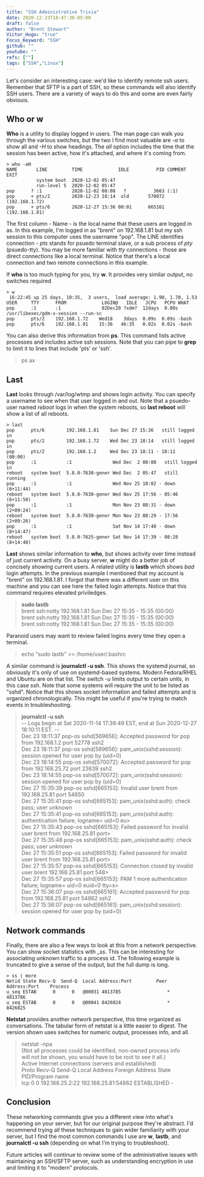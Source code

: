 ```yaml
---
title: "SSH Administrative Trivia"
date: 2020-12-23T18:47:30-05:00
draft: false
author: "Brent Stewart"
Victor_Hugo: "true"
Focus_Keyword: "SSH"
github: ""
youtube: ""
refs: [""]
tags: ["SSH","Linux"]
---
```


Let's consider an interesting case: we'd like to identify remote ssh users.  Remember that SFTP is a part of SSH, so these commands will also identify SSH users.  There are a variety of ways to do this and some are even fairly obviouis.

## Who or w
__Who__ is a utility to display logged in users.  The man page can walk you through the various switches, but the two I find most valuable are _-a_ to show all and _-H_ to show headings.  The _all_ option includes the time that the session has been active, how it's attached, and where it's coming from.

    > who -aH
    NAME       LINE         TIME             IDLE          PID COMMENT  EXIT  
               system boot  2020-12-02 05:47  
               run-level 5  2020-12-02 05:47  
    pop      ? :1           2020-12-02 08:08   ?          3663 (:1)  
    pop      + pts/2        2020-12-23 18:14  old       570072 (192.168.1.72)  
    pop      + pts/6        2020-12-27 15:36 00:01      665161 (192.168.1.81)  

The first column - Name - is the local name that these users are logged in as.  In this example, I'm logged in as "brent" on 192.168.1.81 but my ssh session to this computer uses the username "pop".  The LINE identifies connection - _pts_ stands for psuedo terminal slave, or a sub  process of _pty_ (psuedo-tty).  You may be more familiar with _tty_ connections - those are direct connections like a local terminal.  Notice that there's a local connection and two remote connections in this example.

If __who__ is too much typing for you, try __w__.  It provides very similar output, no switches required

    > w
     16:22:45 up 25 days, 10:35,  3 users,  load average: 1.90, 1.70, 1.53
    USER     TTY      FROM             LOGIN@   IDLE   JCPU   PCPU WHAT
    pop      :1       :1               02Dec20 ?xdm?  12days  0.00s /usr/libexec/gdm-x-session --run-sc
    pop      pts/2    192.168.1.72    Wed18    3days  0.09s  0.09s -bash
    pop      pts/6    192.168.1.81    15:36   46:35   0.02s  0.02s -bash

You can also derive this information from __ps__.  This command lists active processes and includes active ssh sessions.  Note that you can pipe to __grep__ to limit it to lines that include 'pts' or 'ssh'.
> ps  ax

## Last
__Last__ looks through /var/log/wtmp and shows login activity.  You can specify a username to see when that user logged in and out.  Note that a psuedo-user named _reboot_ logs in when the system reboots, so __last reboot__ will show a list of all reboots.

    > last
    pop      pts/6        192.168.1.81    Sun Dec 27 15:36   still logged in  
    pop      pts/2        192.168.1.72    Wed Dec 23 18:14   still logged in  
    pop      pts/2        192.168.1.2     Wed Dec 23 18:11 - 18:11  (00:00)  
    pop      :1           :1               Wed Dec  2 08:08   still logged in  
    reboot   system boot  5.8.0-7630-gener Wed Dec  2 05:47   still running  
    pop      :1           :1               Wed Nov 25 18:02 - down  (6+11:44)  
    reboot   system boot  5.8.0-7630-gener Wed Nov 25 17:56 - 05:46 (6+11:50)  
    pop      :1           :1               Mon Nov 23 08:31 - down  (2+09:24)  
    reboot   system boot  5.8.0-7630-gener Mon Nov 23 08:29 - 17:56 (2+09:26)  
    pop      :1           :1               Sat Nov 14 17:40 - down  (8+14:47)  
    reboot   system boot  5.8.0-7625-gener Sat Nov 14 17:39 - 08:28 (8+14:48) 

__Last__ shows similar information to __who__, but shows activity over time instead of just current activity.  On a busy server, __w__ might do a better job of concisely showing current users.  A related utility is __lastb__ which shows _bad_ login attempts.  In the previous example I mentioned that my account is "brent" on 192.168.1.81.  I forgot that there was a different user on this machine and you can see here the failed login attempts.  Notice that this command requires elevated priviledges.

> __sudo lastb__  
brent    ssh:notty    192.168.1.81    Sun Dec 27 15:35 - 15:35  (00:00)  
brent    ssh:notty    192.168.1.81    Sun Dec 27 15:35 - 15:35  (00:00)  
brent    ssh:notty    192.168.1.81    Sun Dec 27 15:35 - 15:35  (00:00)  

Paranoid users may want to review failed logins every time they open a terminal.  
> echo "sudo lastb" >> /home/user/.bashrc  

A similar command is __journalctl -u ssh__.  This shows the systemd journal, so obviously it's only of use on systemd-based systems.  Modern Fedora/RHEL and Ubuntu are on that list.  The switch _-u_ limits output to certain units, in this case _ssh_.  Note that some systems will require the unit to be listed as "sshd".   Notice that this shows socket information and failed attempts and is organized chronologically.  This might be useful if you're trying to match events in troubleshooting.

> __journalctl -u ssh__  
-- Logs begin at Sat 2020-11-14 17:39:49 EST, end at Sun 2020-12-27 18:10:11 EST. --  
Dec 23 18:11:37 pop-os sshd[569656]: Accepted password for pop from 192.168.1.2 port 52778 ssh2  
Dec 23 18:11:37 pop-os sshd[569656]: pam_unix(sshd:session): session opened for user pop by (uid=0)  
Dec 23 18:14:55 pop-os sshd[570072]: Accepted password for pop from 192.168.25.72 port 23639 ssh2  
Dec 23 18:14:55 pop-os sshd[570072]: pam_unix(sshd:session): session opened for user pop by (uid=0)  
Dec 27 15:35:39 pop-os sshd[665153]: Invalid user brent from 192.168.25.81 port 54850  
Dec 27 15:35:41 pop-os sshd[665153]: pam_unix(sshd:auth): check pass; user unknown  
Dec 27 15:35:41 pop-os sshd[665153]: pam_unix(sshd:auth): authentication failure; logname= uid=0 eu>  
Dec 27 15:35:43 pop-os sshd[665153]: Failed password for invalid user brent from 192.168.25.81 port>  
Dec 27 15:35:48 pop-os sshd[665153]: pam_unix(sshd:auth): check pass; user unknown  
Dec 27 15:35:51 pop-os sshd[665153]: Failed password for invalid user brent from 192.168.25.81 port>  
Dec 27 15:35:57 pop-os sshd[665153]: Connection closed by invalid user brent 192.168.25.81 port 548>  
Dec 27 15:35:57 pop-os sshd[665153]: PAM 1 more authentication failure; logname= uid=0 euid=0 tty=s>  
Dec 27 15:36:07 pop-os sshd[665161]: Accepted password for pop from 192.168.25.81 port 54862 ssh2  
Dec 27 15:36:07 pop-os sshd[665161]: pam_unix(sshd:session): session opened for user pop by (uid=0)  



## Network commands
Finally, there are also a few ways to look at this from a network perspective.  You can show socket statistics with __ss_.  This can be interesting for associating unknown traffic to a process id.  The following example is truncated to give a sense of the output, but the full dump is long.

    > ss | more
    Netid State Recv-Q  Send-Q  Local Address:Port         Peer Address:Port    Process
    u_seq ESTAB      0      0   @00031 4813785                 *                4813786        
    u_seq ESTAB      0      0   @00041 8426824                 *                8426825        

__Netstat__ provides another network perspective, this time organized as conversations.  The tabular form of netstat is a little easier to digest.  The version shown uses switches for numeric output, processes info, and all.  

> netstat -npa  
(Not all processes could be identified, non-owned process info  
 will not be shown, you would have to be root to see it all.)  
Active Internet connections (servers and established)  
Proto Recv-Q Send-Q Local Address           Foreign Address         State       PID/Program name      
tcp        0      0 192.168.25.2:22         192.168.25.81:54862     ESTABLISHED -  

## Conclusion
These networking commands give you a different view into what's happening on your server, but for our original purpose they're abstract.  I'd recommend trying all these techniques to gain wider familiarity with your server, but I find the most common commands I use are __w__, __lastb__, and __journalctl -u ssh__ (depending on what I'm trying to troubleshoot).

Future articles will continue to review some of the administrative issues with maintaining an SSH/SFTP server, such as understanding encryption in use and limiting it to "modern" protocols.